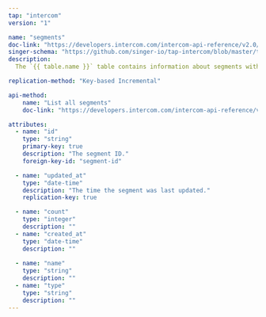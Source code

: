 ```yaml
---
tap: "intercom"
version: "1"

name: "segments"
doc-link: "https://developers.intercom.com/intercom-api-reference/v2.0/reference#segment-model"
singer-schema: "https://github.com/singer-io/tap-intercom/blob/master/tap_intercom/schemas/segments.json"
description: 
  The `{{ table.name }}` table contains information about segments within your {{ integration.display_name }} account.

replication-method: "Key-based Incremental"

api-method:
    name: "List all segments"
    doc-link: "https://developers.intercom.com/intercom-api-reference/v2.0/reference#list-segments"

attributes:
  - name: "id"
    type: "string"
    primary-key: true
    description: "The segment ID."
    foreign-key-id: "segment-id"

  - name: "updated_at"
    type: "date-time"
    description: "The time the segment was last updated."
    replication-key: true  

  - name: "count"
    type: "integer"
    description: ""
  - name: "created_at"
    type: "date-time"
    description: ""
  
  - name: "name"
    type: "string"
    description: ""
  - name: "type"
    type: "string"
    description: ""
---
```


